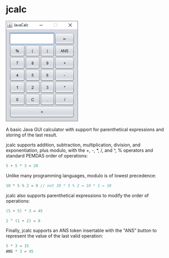 # jcalc
![](https://raw.githubusercontent.com/pkorkuch/jcalc/master/img/jcalc.png)

A basic Java GUI calculator with support for parenthetical expressions and storing of the last result.

jcalc supports addition, subtraction, multiplication, division, and exponentiation, plus modulo, with the +, -, \*, /, and ^, % operators and standard PEMDAS order of operations:

```Java
5 + 5 * 3 = 20
```

Unlike many programming languages, modulo is of lowest precedence:

```java
10 * 5 % 2 = 0 // not 10 * 5 % 2 = 10 * 1 = 10
```

jcalc also supports parenthetical expressions to modify the order of operations:

```java
(5 + 5) * 3 = 45
```

```java
2 ^ (1 + 2) = 8
```

Finally, jcalc supports an ANS token insertable with the "ANS" button to represent the value of the last valid operation:

```java
5 * 3 = 15
ANS * 3 = 45
```

